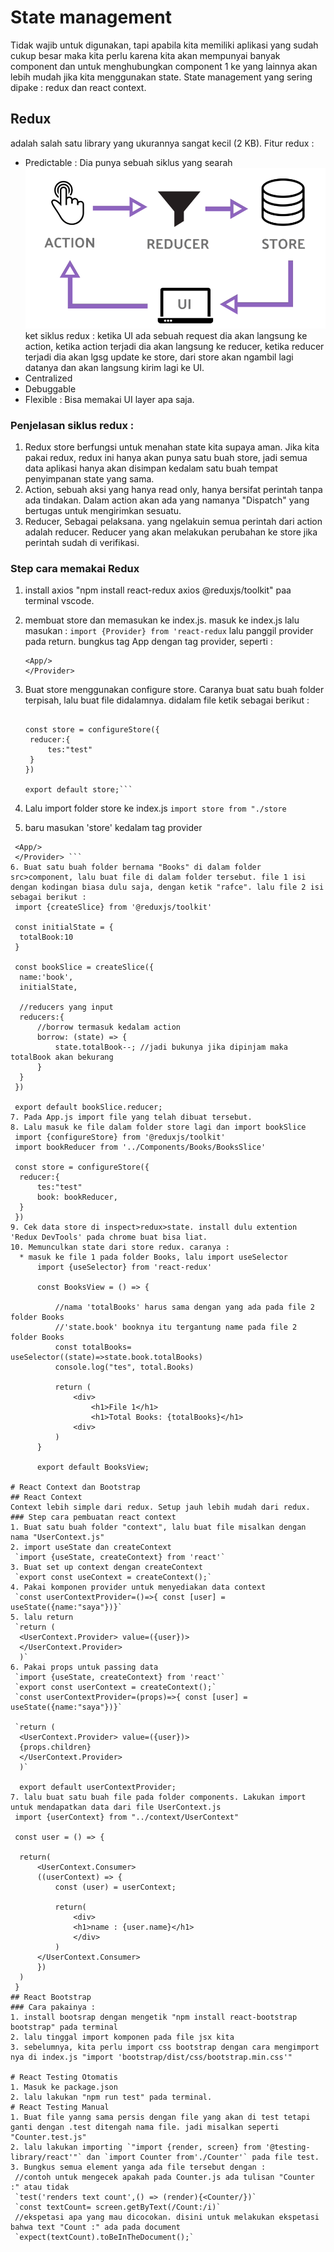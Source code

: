 # State management
Tidak wajib untuk digunakan, tapi apabila kita memiliki aplikasi yang sudah cukup besar maka kita perlu karena kita akan mempunyai banyak component dan untuk menghubungkan component 1 ke yang lainnya akan lebih mudah jika kita menggunakan state.
State management yang sering dipake : redux dan react context.

## Redux
adalah salah satu library yang ukurannya sangat kecil (2 KB). 
Fitur redux : 
* Predictable : Dia punya sebuah siklus yang searah
  ![img 1](photo/2.png)
  ket siklus redux : ketika UI ada sebuah request dia akan langsung ke action, ketika action terjadi dia akan langsung ke reducer, ketika reducer terjadi dia akan lgsg update ke store, dari store akan ngambil lagi datanya dan akan langsung kirim lagi ke UI.
* Centralized
* Debuggable
* Flexible : Bisa memakai UI layer apa saja.
### Penjelasan siklus redux :
1. Redux store berfungsi untuk menahan state kita supaya aman. Jika kita pakai redux, redux ini hanya akan punya satu buah store, jadi semua data aplikasi hanya akan disimpan kedalam satu buah tempat penyimpanan state yang sama.
2. Action, sebuah aksi yang hanya read only, hanya bersifat perintah tanpa ada tindakan. Dalam action akan ada yang namanya "Dispatch" yang bertugas untuk mengirimkan sesuatu.
3. Reducer, Sebagai pelaksana. yang ngelakuin semua perintah dari action adalah reducer. Reducer yang akan melakukan perubahan ke store jika perintah sudah di verifikasi.
### Step cara memakai Redux
1. install axios "npm install react-redux axios @reduxjs/toolkit" paa terminal vscode.
2. membuat store dan memasukan ke index.js. masuk ke index.js lalu masukan :
   `import {Provider} from 'react-redux`
   lalu panggil provider pada return. bungkus tag App dengan tag provider, seperti :
   ``` <Provider>
   <App/>
   </Provider>
   ```
   
3. Buat store menggunakan configure store. Caranya buat satu buah folder terpisah, lalu buat file didalamnya.
   didalam file ketik sebagai berikut :
   ```import {configureStore} from '@reduxjs/toolkit'

   const store = configureStore({
    reducer:{
        tes:"test"
    }
   })

   export default store;```
4. Lalu import folder store ke index.js
   `import store from "./store`
5. baru masukan 'store' kedalam tag provider
  ``` <Provider store={store}>
   <App/>
   </Provider> ```
6. Buat satu buah folder bernama "Books" di dalam folder src>component, lalu buat file di dalam folder tersebut. file 1 isi dengan kodingan biasa dulu saja, dengan ketik "rafce". lalu file 2 isi sebagai berikut :
   import {createSlice} from '@reduxjs/toolkit'

   const initialState = {
    totalBook:10
   }

   const bookSlice = createSlice({
    name:'book',
    initialState,

    //reducers yang input
    reducers:{
        //borrow termasuk kedalam action
        borrow: (state) => {
            state.totalBook--; //jadi bukunya jika dipinjam maka totalBook akan bekurang
        }
    }
   })

   export default bookSlice.reducer;
7. Pada App.js import file yang telah dibuat tersebut.
8. Lalu masuk ke file dalam folder store lagi dan import bookSlice
   import {configureStore} from '@reduxjs/toolkit'
   import bookReducer from '../Components/Books/BooksSlice'

   const store = configureStore({
    reducer:{
        tes:"test"
        book: bookReducer,
    }
   })
9. Cek data store di inspect>redux>state. install dulu extention 'Redux DevTools' pada chrome buat bisa liat. 
10. Memunculkan state dari store redux. caranya :
    * masuk ke file 1 pada folder Books, lalu import useSelector
        import {useSelector} from 'react-redux'

        const BooksView = () => {

            //nama 'totalBooks' harus sama dengan yang ada pada file 2 folder Books
            //'state.book' booknya itu tergantung name pada file 2 folder Books
            const totalBooks= useSelector((state)=>state.book.totalBooks)
            console.log("tes", total.Books)

            return (
                <div>
                    <h1>File 1</h1>
                    <h1>Total Books: {totalBooks}</h1>
                <div>
            )
        }

        export default BooksView;

# React Context dan Bootstrap
## React Context
Context lebih simple dari redux. Setup jauh lebih mudah dari redux.
### Step cara pembuatan react context
1. Buat satu buah folder "context", lalu buat file misalkan dengan nama "UserContext.js"
2. import useState dan createContext
   `import {useState, createContext} from 'react'`
3. Buat set up context dengan createContext
   `export const useContext = createContext();`
4. Pakai komponen provider untuk menyediakan data context
   `const userContextProvider=()=>{ const [user] = useState({name:"saya"})}`
5. lalu return
   `return (
    <UserContext.Provider> value=({user})>
    </UserContext.Provider>
    )`
6. Pakai props untuk passing data
   `import {useState, createContext} from 'react'`
   `export const userContext = createContext();`
   `const userContextProvider=(props)=>{ const [user] = useState({name:"saya"})}`

   `return (
    <UserContext.Provider> value=({user})>
    {props.children}
    </UserContext.Provider>
    )`

    export default userContextProvider;
7. lalu buat satu buah file pada folder components. Lakukan import untuk mendapatkan data dari file UserContext.js
   import {userContext} from "../context/UserContext"

   const user = () => {

    return(
        <UserContext.Consumer>
        ((userContext) => {
            const (user) = userContext;

            return(
                <div>
                <h1>name : {user.name}</h1>
                </div>
            )
        </UserContext.Consumer>
        })
    )
   }
## React Bootstrap
### Cara pakainya :
1. install bootsrap dengan mengetik "npm install react-bootstrap bootstrap" pada terminal
2. lalu tinggal import komponen pada file jsx kita
3. sebelumnya, kita perlu import css bootstrap dengan cara mengimport nya di index.js "import 'bootstrap/dist/css/bootstrap.min.css'"
   
# React Testing Otomatis
1. Masuk ke package.json
2. lalu lakukan "npm run test" pada terminal. 
# React Testing Manual
1. Buat file yanng sama persis dengan file yang akan di test tetapi ganti dengan .test ditengah nama file. jadi misalkan seperti "Counter.test.js"
2. lalu lakukan importing `"import {render, screen} from '@testing-library/react'"` dan `import Counter from'./Counter'` pada file test.
3. Bungkus semua element yanga ada file tersebut dengan :
   //contoh untuk mengecek apakah pada Counter.js ada tulisan "Counter :" atau tidak
   `test('renders text count',() => (render){<Counter/})`
   `const textCount= screen.getByText(/Count:/i)`
   //ekspetasi apa yang mau dicocokan. disini untuk melakukan ekspetasi bahwa text "Count :" ada pada document
   `expect(textCount).toBeInTheDocument();`